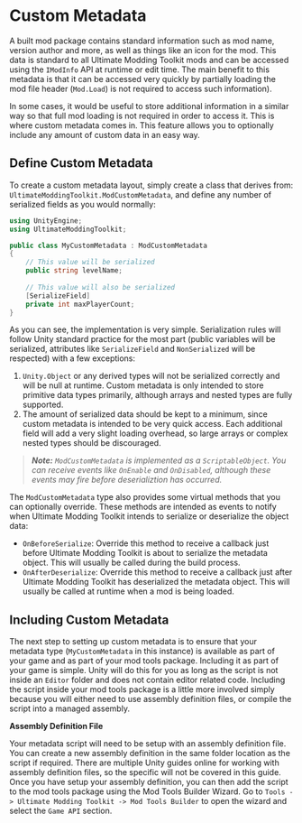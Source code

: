 Custom Metadata
===============

A built mod package contains standard information such as mod name, version author and more, as well as things like an icon for the mod. This data is standard to all Ultimate Modding Toolkit mods and can be accessed using the `IModInfo` API at runtime or edit time. The main benefit to this metadata is that it can be accessed very quickly by partially loading the mod file header (`Mod.Load`) is not required to access such information). 

In some cases, it would be useful to store additional information in a similar way so that full mod loading is not required in order to access it. This is where custom metadata comes in. This feature allows you to optionally include any amount of custom data in an easy way. 

Define Custom Metadata
----------------------

To create a custom metadata layout, simply create a class that derives from: `UltimateModdingToolkit.ModCustomMetadata`, and define any number of serialized fields as you would normally:

```cs
using UnityEngine;
using UltimateModdingToolkit;

public class MyCustomMetadata : ModCustomMetadata
{
    // This value will be serialized
    public string levelName;
    
    // This value will also be serialized
    [SerializeField]
    private int maxPlayerCount;
}
```

As you can see, the implementation is very simple. Serialization rules will follow Unity standard practice for the most part (public variables will be serialized, attributes like `SerializeField` and `NonSerialized` will be respected) with a few exceptions:
1.	`Unity.Object` or any derived types will not be serialized correctly and will be null at runtime. Custom metadata is only intended to store primitive data types primarily, although arrays and nested types are fully supported.
2.	The amount of serialized data should be kept to a minimum, since custom metadata is intended to be very quick access. Each additional field will add a very slight loading overhead, so large arrays or complex nested types should be discouraged. 


> **_Note:_** _`ModCustomMetadata` is implemented as a `ScriptableObject`. You can receive events like `OnEnable` and `OnDisabled`, although these events may fire before deserializtion has occurred._


The `ModCustomMetadata` type also provides some virtual methods that you can optionally override. These methods are intended as events to notify when Ultimate Modding Toolkit intends to serialize or deserialize the object data:
* `OnBeforeSerialize`: Override this method to receive a callback just before Ultimate Modding Toolkit is about to serialize the metadata object. This will usually be called during the build process.
* `OnAfterDeserialize`: Override this method to receive a callback just after Ultimate Modding Toolkit has deserialized the metadata object. This will usually be called at runtime when a mod is being loaded.

Including Custom Metadata
-------------------------

The next step to setting up custom metadata is to ensure that your metadata type (`MyCustomMetadata` in this instance) is available as part of your game and as part of your mod tools package. Including it as part of your game is simple. Unity will do this for you as long as the script is not inside an `Editor` folder and does not contain editor related code.
Including the script inside your mod tools package is a little more involved simply because you will either need to use assembly definition files, or compile the script into a managed assembly.

**Assembly Definition File**

Your metadata script will need to be setup with an assembly definition file. You can create a new assembly definition in the same folder location as the script if required. There are multiple Unity guides online for working with assembly definition files, so the specific will not be covered in this guide. Once you have setup your assembly definition, you can then add the script to the mod tools package using the Mod Tools Builder Wizard. Go to `Tools -> Ultimate Modding Toolkit -> Mod Tools Builder` to open the wizard and select the `Game API` section.

